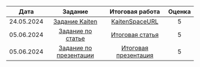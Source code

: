 | Дата | Задание | Итоговая работа | Оценка |
| :---: | :---: | :---: | :---: |
| 24.05.2024 | [Задание Kaiten](Задания/Задание_Kaiten.txt) | [KaitenSpaceURL](Хранилище/KaitenSpaceURL) | 5 |
| 05.06.2024 | [Задание по статье](/Задания/Задание_по_статье) | [Итоговая статья](/Работы_Overleaf/Статья) | 5 |
| 05.06.2024 | [Задание по презентации](/Задания/Задание_по_презентации) | [Итоговая презентация](/Работы_Overleaf/Презентация) | 5 |
